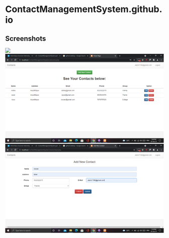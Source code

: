 # ContactManagementSystem.github.io


## Screenshots

<img src="img/Screenshot(77).png" width="auto">

<img src="img/Screenshot (78).png" width="auto">

<img src="img/Screenshot (79).png" width="auto">
